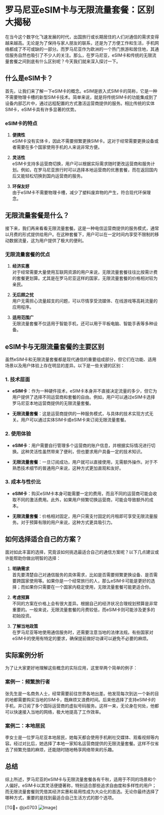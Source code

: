 # 罗马尼亚eSIM卡与无限流量套餐：区别大揭秘

在当今这个数字化飞速发展的时代，出国旅行或长期居住的人们对通信的需求变得越来越高。无论是为了保持与家人朋友的联系，还是为了方便工作和生活，手机网络都成了不可或缺的一部分。而罗马尼亚作为欧洲的一个热门旅游和居住地，其通信服务自然也吸引了不少人的关注。那么，在罗马尼亚，eSIM卡和传统的无限流量套餐之间到底有什么区别呢？今天我们就来深入探讨一下。

## 什么是eSIM卡？

首先，让我们来了解一下eSIM卡的概念。eSIM是嵌入式SIM卡的简称，它是一种不需要物理卡槽的新型SIM卡技术。简单来说，就是将传统SIM卡的功能集成到了设备内部芯片中，通过远程配置的方式激活运营商提供的服务。相比传统的实体SIM卡，eSIM卡具有许多显著的优势。

### eSIM卡的特点

1. **便携性**  
   eSIM卡没有实体卡，因此不需要频繁更换SIM卡。这对于经常需要更换设备或者需要在多个国家使用手机的人来说非常方便。

2. **灵活性**  
   eSIM卡支持多运营商切换，用户可以根据实际需求随时更改运营商和服务计划。例如，在罗马尼亚旅行时可以选择本地运营商的优惠套餐，而在返回国内后又能轻松切换到国内运营商的服务。

3. **环保友好**  
   由于eSIM卡不需要物理卡槽，减少了塑料废弃物的产生，符合现代环保理念。

## 无限流量套餐是什么？

接下来，我们再来看看无限流量套餐。这是一种电信运营商提供的服务模式，通常以月费的形式提供给用户。在这种套餐下，用户可以在一定时间内享受不限制的移动数据流量，这为用户提供了极大的便利。

### 无限流量套餐的优点

1. **经济实惠**  
   对于经常需要大量使用互联网资源的用户来说，无限流量套餐往往比按需计费的套餐更划算。尤其是在罗马尼亚这样的国家，无限流量套餐的价格相对较为亲民。

2. **无后顾之忧**  
   用户无需担心流量超支的问题，可以尽情享受流媒体、在线游戏等高耗流量的应用程序。

3. **适用范围广**  
   无限流量套餐不仅适用于智能手机，还可以用于平板电脑、智能手表等多种设备。

## eSIM卡与无限流量套餐的主要区别

虽然eSIM卡和无限流量套餐都是现代通信的重要组成部分，但它们在功能、适用场景以及用户体验上存在明显的差异。以下是一些关键的区别：

### 1. 技术层面

- **eSIM卡**：作为一种硬件技术，eSIM卡本身并不直接决定流量的多少，但它为用户提供了选择不同运营商和套餐的自由。例如，用户可以通过eSIM卡选择罗马尼亚本地运营商提供的无限流量套餐。
  
- **无限流量套餐**：这是运营商提供的一种服务模式，与具体的技术实现方式无关。用户可以通过实体SIM卡或eSIM卡来订阅无限流量套餐。

### 2. 使用体验

- **eSIM卡**：用户需要自行管理多个运营商的账户信息，并根据实际情况进行切换。这种灵活性虽然带来了便利，但也要求用户具备一定的技术知识。

- **无限流量套餐**：一旦订阅成功，用户就可以直接使用，无需额外操作。对于不熟悉技术细节的普通用户来说，这种方式更加直观和友好。

### 3. 成本与性价比

- **eSIM卡**：购买eSIM卡本身可能需要一定的费用，而且不同的运营商可能会收取不同的激活费用。此外，如果用户频繁切换运营商，可能会导致额外的成本。

- **无限流量套餐**：价格相对固定，用户只需支付固定的月租即可享受无限流量服务。对于预算有限的用户来说，这种方式更具吸引力。

## 如何选择适合自己的方案？

面对如此丰富的选择，究竟该如何挑选最适合自己的通信方案呢？以下几点建议或许能帮助你做出明智的选择：

1. **明确需求**  
   首先要清楚自己对通信服务的具体需求，比如是否需要频繁更换设备、是否需要跨国家使用等。如果你是一个经常旅行的人，那么eSIM卡可能是更好的选择；而如果你只需要在一个国家内稳定使用，无限流量套餐可能更适合你。

2. **考虑预算**  
   不同的方案在价格上会有很大差异。根据自己的经济状况合理规划预算是非常重要的。一般来说，无限流量套餐的月费较低，而eSIM卡则可能涉及更多的初始投资。

3. **了解当地政策**  
   在罗马尼亚等地使用通信服务时，还需要注意当地的法律法规。有些国家对eSIM卡的使用有特定的要求，确保提前做好功课可以避免不必要的麻烦。

## 实际案例分析

为了让大家更好地理解这些概念的实际应用，这里举两个简单的例子：

### 案例一：频繁旅行者

张先生是一名商务人士，经常需要前往世界各地出差。他发现每次到达一个新的目的地都需要购买当地的SIM卡，既麻烦又浪费时间。后来他选择了支持eSIM卡的手机，并订阅了多个国际运营商的虚拟号码服务。这样一来，无论身在何处，他都可以快速接入当地的网络，极大地提高了工作效率。

### 案例二：本地居民

李女士是一位罗马尼亚本地居民，她每天都会使用手机刷社交媒体、观看视频等内容。经过对比后，她选择了本地一家知名运营商提供的无限流量套餐。这样不仅省去了频繁充值的麻烦，还能随时随地畅享网络带来的乐趣。

## 总结

综上所述，罗马尼亚的eSIM卡与无限流量套餐各有千秋，适用于不同的场景和个人偏好。eSIM卡以其灵活便捷著称，特别适合那些追求自由度和多样性的用户；而无限流量套餐则凭借其经济实惠和易用性成为大众化的首选。无论你最终选择了哪种方式，重要的是找到最适合自己生活方式的那个选项。

[TG💪+ @jx0703 ![Image](https://github.com/user-attachments/assets/dbca1d08-cadb-493c-b0ec-ad6f7a83f270)]